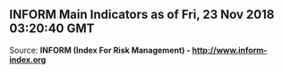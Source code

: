 ## INFORM Main Indicators as of Fri, 23 Nov 2018 03:20:40 GMT

Source: **INFORM (Index For Risk Management) - http://www.inform-index.org**